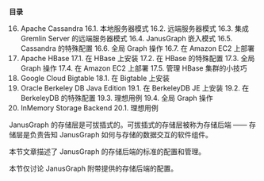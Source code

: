 **目录**

16. Apache Cassandra
16.1. 本地服务器模式
16.2. 远端服务器模式
16.3. 集成 Gremlin Server 的远端服务器模式
16.4. JanusGraph 嵌入模式
16.5. Cassandra 的特殊配置
16.6. 全局 Graph 操作
16.7. 在 Amazon EC2 上部署
17. Apache HBase
17.1. 在 HBase 上安装
17.2. 在 HBase 的特殊配置
17.3. 全局 Graph 操作
17.4. 在 Amazon EC2 上部署
17.5. 管理 HBase 集群的小技巧
18. Google Cloud Bigtable
18.1. 在 Bigtable 上安装
19. Oracle Berkeley DB Java Edition
19.1. 在 BerkeleyDB JE 上安装
19.2. 在 BerkeleyDB 的特殊配置
19.3. 理想用例
19.4. 全局 Graph 操作
20. InMemory Storage Backend
20.1. 理想用例

JanusGraph 的存储层是可拔插式的。可拔插式的存储层被称为存储后端 —— 存储层是负责告知 JanusGraph 如何与存储的数据交互的软件组件。

本节文章描述了 JanusGraph 的存储后端的标准的配置和管理。

本节仅讨论 JanusGraph 附带提供的存储后端的配置。
